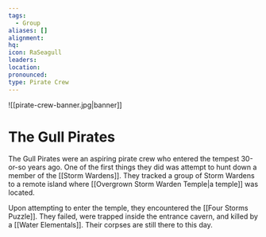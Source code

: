 ```yaml
---
tags:
  - Group
aliases: []
alignment: 
hq: 
icon: RaSeagull
leaders: 
location: 
pronounced: 
type: Pirate Crew
---
```


![[pirate-crew-banner.jpg|banner]]

# The Gull Pirates

The Gull Pirates were an aspiring pirate crew who entered the tempest 30-or-so years ago. One of the first things they did was attempt to hunt down a member of the [[Storm Wardens]]. They tracked a group of Storm Wardens to a remote island where [[Overgrown Storm Warden Temple|a temple]] was located.

Upon attempting to enter the temple, they encountered the [[Four Storms Puzzle]]. They failed, were trapped inside the entrance cavern, and killed by a [[Water Elementals]]. Their corpses are still there to this day.
